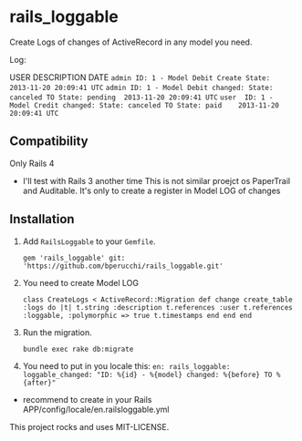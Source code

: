 rails_loggable
==============

Create Logs of changes of ActiveRecord in any model you need.

Log:

USER                           DESCRIPTION                                        DATE
`admin ID: 1 - Model Debit Create State:                               2013-11-20 20:09:41 UTC`
`admin ID: 1 - Model Debit changed: State: canceled TO State: pending  2013-11-20 20:09:41 UTC`
`user  ID: 1 - Model Credit changed: State: canceled TO State: paid    2013-11-20 20:09:41 UTC`


## Compatibility
Only Rails 4

* I'll test with Rails 3 another time
This is not similar proejct os PaperTrail and Auditable. It's only to create a register in Model LOG of changes 
## Installation 

1. Add `RailsLoggable` to your `Gemfile`.

    `gem 'rails_loggable' git: 'https://github.com/bperucchi/rails_loggable.git'`

2. You need to create Model LOG

    `class CreateLogs < ActiveRecord::Migration
      def change
        create_table :logs do |t|
          t.string :description
          t.references :user
          t.references :loggable, :polymorphic => true
          t.timestamps
        end
      end
    end`

3. Run the migration.

    `bundle exec rake db:migrate`

4. You need to put in you locale this:
    `en:
      rails_loggable:
        loggable_changed: "ID: %{id} - %{model} changed: %{before} TO %{after}"`

* recommend to create in your Rails APP/config/locale/en.railsloggable.yml

This project rocks and uses MIT-LICENSE.